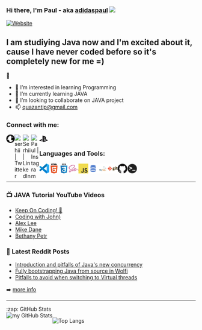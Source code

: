 ### Hi there, I'm Paul  - aka [adidaspaul][website] <img src="https://media.giphy.com/media/hvRJCLFzcasrR4ia7z/giphy.gif" width="25px">

[![Website](https://img.shields.io/website?label=Serhii&style=for-the-badge&url=https%3A%2F%2Fserhiicv.netlify.app)](https://serhiicv.netlify.app)
   <!--<a href="https://twitter.com/quazantip"><img alt="Twitter" height="32" width="32" src="assets/twitter.svg"></a>-->
  <!--[![Twitter Follow](https://img.shields.io/twitter/follow/me?color=1DA1F2&logo=twitter&style=for-the-badge)](https://twitter.com/quazantip)-->

## I am studiying Java now and I'm excited about it, cause I have never coded before so it's completely new for me =) 


👋 
- 👀 I’m interested in learning Programming
- 🌱 I’m currently learning JAVA
- 💞️ I’m looking to collaborate on JAVA project
- 📫 quazantip@gmail.com

### Connect with me:

[<img align="left" alt="website" width="22px" src="https://raw.githubusercontent.com/iconic/open-iconic/master/svg/globe.svg" />][website]
<!--[<img align="left" alt="codeSTACKr | YouTube" width="22px" src="https://cdn.jsdelivr.net/npm/simple-icons@v3/icons/youtube.svg" />][youtube]-->
[<img align="left" alt="serhii | Twitter" width="22px" src="https://cdn.jsdelivr.net/npm/simple-icons@v3/icons/twitter.svg" />][twitter]
[<img align="left" alt="Serhii | LinkedIn" width="22px" src="https://cdn.jsdelivr.net/npm/simple-icons@v3/icons/linkedin.svg" />][linkedin]
[<img align="left" alt="Paul | Instagram" width="22px" src="https://cdn.jsdelivr.net/npm/simple-icons@v3/icons/instagram.svg" />][instagram]
<!--<a href="#"><img alt="PlayStation -adik_outfit" title="PlayStation - adik_outfit" height="32" width="32" src="assets/playstation-logotype.png"></a>-->
<img align="left" alt="Paul | Playstation"  width="22px" src="assets/playstation-logotype.png" />

<br />

### Languages and Tools:

[<img align="left" alt="Visual Studio Code" width="26px" src="https://raw.githubusercontent.com/github/explore/80688e429a7d4ef2fca1e82350fe8e3517d3494d/topics/visual-studio-code/visual-studio-code.png" />][webdevplaylist]
[<img align="left" alt="HTML5" width="26px" src="https://raw.githubusercontent.com/github/explore/80688e429a7d4ef2fca1e82350fe8e3517d3494d/topics/html/html.png" />][webdevplaylist]
[<img align="left" alt="CSS3" width="26px" src="https://raw.githubusercontent.com/github/explore/80688e429a7d4ef2fca1e82350fe8e3517d3494d/topics/css/css.png" />][cssplaylist]
[<img align="left" alt="Sass" width="26px" src="https://raw.githubusercontent.com/github/explore/80688e429a7d4ef2fca1e82350fe8e3517d3494d/topics/sass/sass.png" />][cssplaylist]
[<img align="left" alt="JavaScript" width="26px" src="https://raw.githubusercontent.com/github/explore/80688e429a7d4ef2fca1e82350fe8e3517d3494d/topics/javascript/javascript.png" />][jsplaylist]
<!--[<img align="left" alt="React" width="26px" src="https://raw.githubusercontent.com/github/explore/80688e429a7d4ef2fca1e82350fe8e3517d3494d/topics/react/react.png" />][reactplaylist]-->
<!--[<img align="left" alt="Gatsby" width="26px" src="https://raw.githubusercontent.com/github/explore/e94815998e4e0713912fed477a1f346ec04c3da2/topics/gatsby/gatsby.png" />][webdevplaylist]-->
<!--[<img align="left" alt="GraphQL" width="26px" src="https://raw.githubusercontent.com/github/explore/80688e429a7d4ef2fca1e82350fe8e3517d3494d/topics/graphql/graphql.png" />][webdevplaylist]-->
<!--[<img align="left" alt="Node.js" width="26px" src="https://raw.githubusercontent.com/github/explore/80688e429a7d4ef2fca1e82350fe8e3517d3494d/topics/nodejs/nodejs.png" />][webdevplaylist]-->
<!--[<img align="left" alt="Deno" width="26px" src="https://raw.githubusercontent.com/github/explore/361e2821e2dea67711cde99c9c40ed357061cf27/topics/deno/deno.png" />][webdevplaylist]-->
[<img align="left" alt="SQL" width="26px" src="https://raw.githubusercontent.com/github/explore/80688e429a7d4ef2fca1e82350fe8e3517d3494d/topics/sql/sql.png" />][webdevplaylist]
[<img align="left" alt="MySQL" width="26px" src="https://raw.githubusercontent.com/github/explore/80688e429a7d4ef2fca1e82350fe8e3517d3494d/topics/mysql/mysql.png" />][webdevplaylist]
<!--[<img align="left" alt="MongoDB" width="26px" src="https://raw.githubusercontent.com/github/explore/80688e429a7d4ef2fca1e82350fe8e3517d3494d/topics/mongodb/mongodb.png" />][webdevplaylist]-->
[<img align="left" alt="Git" width="26px" src="https://raw.githubusercontent.com/github/explore/80688e429a7d4ef2fca1e82350fe8e3517d3494d/topics/git/git.png" />][webdevplaylist]
[<img align="left" alt="GitHub" width="26px" src="https://raw.githubusercontent.com/github/explore/78df643247d429f6cc873026c0622819ad797942/topics/github/github.png" />][webdevplaylist]
[<img align="left" alt="Terminal" width="26px" src="https://raw.githubusercontent.com/github/explore/80688e429a7d4ef2fca1e82350fe8e3517d3494d/topics/terminal/terminal.png" />][webdevplaylist]

<br />
<br />

---

### 📺 JAVA Tutorial YouTube Videos

<!-- YOUTUBE:START -->
- [  Keep On Coding! 💪](https://youtube.com/playlist?list=PLuVT2Ug8ISOUeumoUczDqraT_EO6qFdWt)
- [Coding with John)](https://youtu.be/drQK8ciCAjY)
- [Alex Lee](https://youtube.com/playlist?list=PL59LTecnGM1NRUyune3SxzZlYpZezK-oQ)
- [Mike Dane](https://youtube.com/playlist?list=PLLAZ4kZ9dFpPpdR_9IQBUDLjYalvdrGGb)
- [Bethany Petr](https://youtube.com/playlist?list=PLqjW-ORyj-hKHACt112zbMWR5jdfJ1fYK)
<!-- YOUTUBE:END -->



### 📕 Latest Reddit Posts

<!-- BLOG-POST-LIST:START -->
- [Introduction and pitfalls of Java&#39;s new concurrency](https://www.reddit.com/r/java/comments/13yoe1u/introduction_and_pitfalls_of_javas_new_concurrency/)
- [Fully bootstrapping Java from source in Wolfi](https://www.reddit.com/r/java/comments/13yhqpx/fully_bootstrapping_java_from_source_in_wolfi/)
- [Pitfalls to avoid when switching to Virtual threads](https://www.reddit.com/r/java/comments/13yd7jj/pitfalls_to_avoid_when_switching_to_virtual/)
<!-- BLOG-POST-LIST:END -->

➡️ [more info](https://stackoverflow.com)

---

<!--<details>
  <summary>:zap: Recent GitHub Activity</summary>
  
<!--START_SECTION:activity-->

<!--END_SECTION:activity-->

</details-->


  <summary>:zap: GitHub Stats</summary>

  <img align="left" alt="my GitHub Stats" src="https://github-readme-stats.vercel.app/api?username=adidaspaul&show_icons=true&hide_border=true" />




![Top Langs](https://github-readme-stats.vercel.app/api/top-langs/?username=adidaspaul)


[website]: https://operatorghost.netlify.app
<!-- [course]: http://vsCodeHero.com -->
[twitter]: https://twitter.com/quazantip
<!--[youtube]: https://youtube.com/codeSTACKr-->
[instagram]: https://instagram.com/poltavaauh
[linkedin]: https://www.linkedin.com/in/serhii-poltavets-565204113/
[webdevplaylist]: https://www.youtube.com/playlist?list=PLkwxH9e_vrAJ0WbEsFA9W3I1W-g_BTsbt
[jsplaylist]: https://www.youtube.com/playlist?list=PLkwxH9e_vrALRJKu7wfXby3MKeflhTu6B
[cssplaylist]: https://www.youtube.com/playlist?list=PLkwxH9e_vrALSdvZuEh6gqQdmDoDIoqz4
[reactplaylist]: https://www.youtube.com/playlist?list=PLkwxH9e_vrAK4TdffpxKY3QGyHCpxFcQ0


